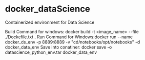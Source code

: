 # docker_dataScience
Containerized environment for Data Science

Build Command for windows: docker build -t <image_name> --file ./Dockefile.txt .
Run Command for Windows:docker run --name docker_ds_env -p 8889:8889 -v "cd/notebooks/opt/notebooks" -d docker_data_env
Save into conatiner: docker save -o datascience_python_env.tar docker_data_env

